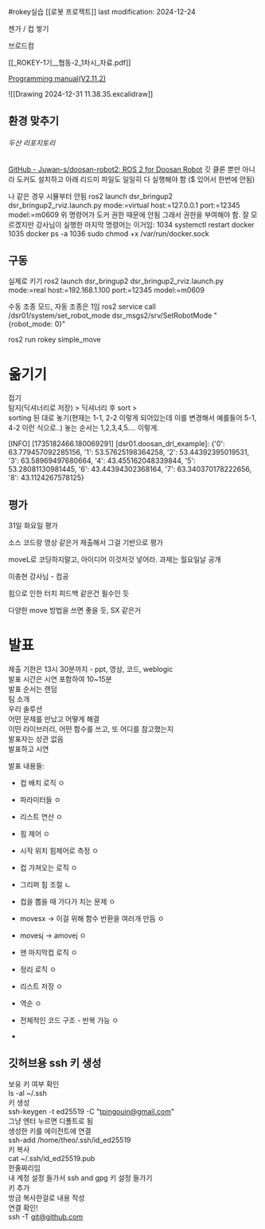 #rokey실습
[[로봇 프로젝트]]
last modification: 2024-12-24

젠가 / 컵 쌓기

브로드컴

[[_ROKEY-1기__협동-2_1차시_자료.pdf]]

[Programming manual(V2.11.2)](https://manual.doosanrobotics.com/ko/programming/2.11.2/Publish/)

![[Drawing 2024-12-31 11.38.35.excalidraw]]

## 환경 맞추기
###### 두산 리포지토리
[GitHub - Juwan-s/doosan-robot2: ROS 2 for Doosan Robot](https://github.com/Juwan-s/doosan-robot2)
깃 클론 뿐만 아니라
도커도 설치하고
아래 리드미 파일도 일일히 다 실행해야 함 ($ 있어서 한번에 안됨)

나 같은 경우 시뮬부터 안됨
ros2 launch dsr_bringup2 dsr_bringup2_rviz.launch.py mode:=virtual host:=127.0.0.1 port:=12345 model:=m0609
위 명령어가 도커 권한 때문에 안됨
그래서 권한을 부여해야 함. 잘 모르겠지만 강사님이 실행한 마지막 명령어는 이거임:
1034  systemctl restart docker
 1035  docker ps -a
 1036  sudo chmod +x /var/run/docker.sock

## 구동
실제로 키기
ros2 launch dsr_bringup2 dsr_bringup2_rviz.launch.py mode:=real host:=192.168.1.100 port:=12345 model:=m0609

수동 조종 모드, 자동 조종은 1임
ros2 service call /dsr01/system/set_robot_mode dsr_msgs2/srv/SetRobotMode "{robot_mode: 0}"


ros2 run rokey simple_move

# 옮기기

접기  
탐지(딕셔너리로 저장) > 딕셔너리 후 sort >  
sorting 된 대로 놓기(현재는 1-1, 2-2 이렇게 되어있는데 이를 변경해서 예를들어 5-1, 4-2 이런 식으로..) 놓는 순서는 1,2,3,4,5.... 이렇게.  
  
  
[INFO] [1735182466.180069291] [dsr01.doosan_drl_example]: {'0': 63.779457092285156, '1': 53.57625198364258, '2': 53.44392395019531, '3': 63.58969497680664, '4': 43.455162048339844, '5': 53.28081130981445, '6': 43.44394302368164, '7': 63.340370178222656, '8': 43.1124267578125}

## 평가
31일 화요일 평가

소스 코드랑 영상 같은거 제출해서 그걸 기반으로 평가

moveL로 코딩하지말고, 아이디어 이것저것 넣어라.
과제는 월요일날 공개

이충현 강사님 - 컴공

힘으로 인한 터치 피드백 같은건 필수인 듯

다양한 move 방법을 쓰면 좋을 듯, SX 같은거

# 발표

제출 기한은 13시 30분까지 - ppt, 영상, 코드, weblogic  
발표 시간은 시연 포함하여 10~15분  
발표 순서는 랜덤  
팀 소개  
우리 솔루션  
어떤 문제를 만났고 어떻게 해결  
이떤 라이브러리, 어떤 함수를 쓰고, 또 어디를 참고했는지  
발표자는 상관 없음  
발표하고 시연  
  
발표 내용들:  

- 컵 배치 로직 ㅇ

- 파라미터들 ㅇ

- 리스트 연산 ㅇ
- 힘 제어 ㅇ
- 시작 위치 힘제어로 측정 ㅇ
- 컵 가져오는 로직 ㅇ
- 그리퍼 힘 조절 ㄴ
- 컵을 뽑을 때 가다가 치는 문제 ㅇ
- movesx → 이걸 위해 함수 반환을 여러개 만듬 ㅇ
- movesj → amovej ㅇ
- 맨 마지막컵 로직 ㅇ

- 정리 로직 ㅇ

- 리스트 저장 ㅇ
- 역순 ㅇ

- 전체적인 코드 구조 - 반복 가능 ㅇ
- 
## 깃허브용 ssh 키 생성

보유 키 여부 확인  
ls -al ~/.ssh  
키 생성  
ssh-keygen -t ed25519 -C "[tpingouin@gmail.com](mailto:tpingouin@gmail.com)"  
그냥 엔터 누르면 디폴트로 됨  
생성한 키를 에이전트에 연결  
ssh-add /home/theo/.ssh/id_ed25519  
키 복사  
cat ~/.ssh/id_ed25519.pub  
한줄짜리임  
내 계정 설정 들가서 ssh and gpg 키 설정 들가기  
키 추가  
방금 복사한걸로 내용 작성  
연결 확인!  
ssh -T [git@github.com](mailto:git@github.com)